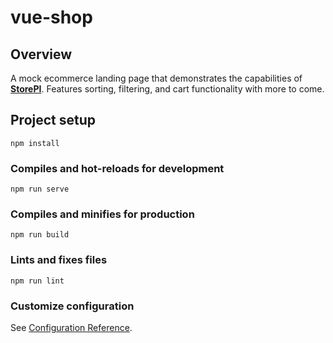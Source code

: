 # vue-shop

## Overview

A mock ecommerce landing page that demonstrates the capabilities of **[StorePI](https://github.com/alexsommers7/store-pi)**. Features sorting, filtering, and cart functionality with more to come.

## Project setup

```
npm install
```

### Compiles and hot-reloads for development

```
npm run serve
```

### Compiles and minifies for production

```
npm run build
```

### Lints and fixes files

```
npm run lint
```

### Customize configuration

See [Configuration Reference](https://cli.vuejs.org/config/).
